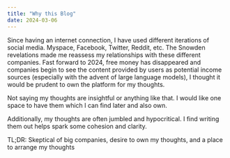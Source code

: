 ```yaml
---
title: "Why this Blog"
date: 2024-03-06
---
```


Since having an internet connection, I have used different iterations of social media. Myspace, Facebook, Twitter, Reddit, etc.
The Snowden revelations made me reassess my relationships with these different companies. Fast forward to 2024, free money has disappeared and companies begin to see the content provided by users as potential income sources (especially with the advent of large language models), I thought it would be prudent to own the platform for my thoughts.

Not saying my thoughts are insightful or anything like that. I would like one space to have them which I can find later and also own. 

Additionally, my thoughts are often jumbled and hypocritical. I find writing them out helps spark some cohesion and clarity. 

TL;DR: Skeptical of big companies, desire to own my thoughts, and a place to arrange my thoughts
